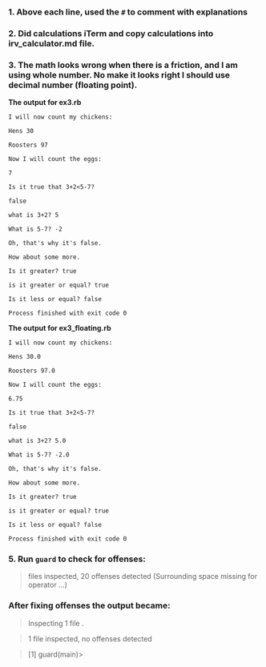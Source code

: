 ### 1. Above each line, used the **```#```** to comment with explanations

### 2. Did calculations iTerm and copy calculations into irv_calculator.md file.

### 3. The math looks wrong when there is a friction, and I am using whole number.  No make it looks right I should use decimal number (floating point).

**The output for ex3.rb**

    I will now count my chickens:

    Hens 30

    Roosters 97

    Now I will count the eggs:

    7

    Is it true that 3+2<5-7?

    false

    what is 3+2? 5

    What is 5-7? -2

    Oh, that's why it's false.

    How about some more.

    Is it greater? true

    is it greater or equal? true

    Is it less or equal? false

    Process finished with exit code 0

**The output for ex3_floating.rb**

    I will now count my chickens:

    Hens 30.0

    Roosters 97.0

    Now I will count the eggs:

    6.75

    Is it true that 3+2<5-7?

    false

    what is 3+2? 5.0

    What is 5-7? -2.0

    Oh, that's why it's false.

    How about some more.

    Is it greater? true

    is it greater or equal? true

    Is it less or equal? false

    Process finished with exit code 0

### 5. Run ```guard``` to check for offenses:
  
> files inspected, 20 offenses detected (Surrounding space missing for operator ...)

### After fixing offenses the output became:
 
> Inspecting 1 file
.

> 1 file inspected, no offenses detected

> [1] guard(main)>
